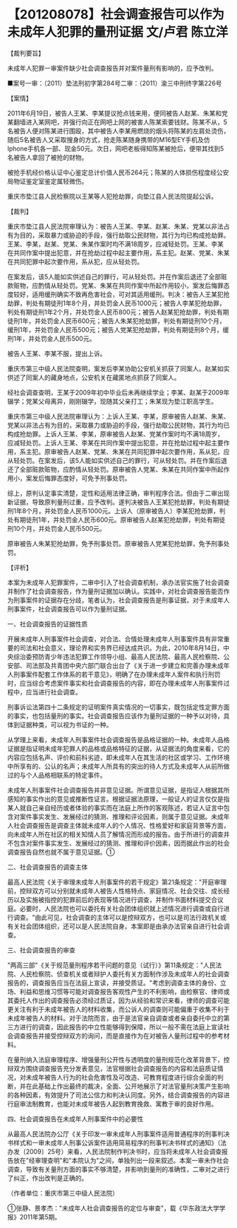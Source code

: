 # 【201208078】社会调查报告可以作为未成年人犯罪的量刑证据 文/卢君 陈立洋

【裁判要旨】

未成年人犯罪一审案件缺少社会调查报告并对案件量刑有影响的，应予改判。

■案号一审：（2011）垫法刑初字第284号二审：（2011）渝三中刑终字第226号

【案情】

2011年6月19日，被告人王某、李某提议抢点钱来用，便同被告人赵某、朱某和党某翻墙进入某网吧，并强行向正在网吧上网的被害人陈某索要钱财。陈某不从，5名被告人便对陈某进行围殴，其中被告人李某用燃烧的烟头将陈某的左肩处烫伤，随后5名被告人又采取搜身的方式，抢走陈某随身携带的M16型EY手机及仿Iphone手机各一部、现金50元。次日，网吧老板得知陈某被抢后，便带其找到5名被告人拿回了被抢的财物。

被抢手机经价格认证中心鉴定总计价值人民币264元；陈某的人体损伤程度经公安局物证鉴定室鉴定属轻微伤。

重庆市垫江县人民检察院以王某等人犯抢劫罪，向垫江县人民法院提起公诉。

【裁判】

重庆市垫江县人民法院审理认为：被告人王某、李某、赵某、朱某、党某以非法占有为目的，采取暴力或胁迫的手段，强行劫取公民财物，其行为均已构成抢劫罪。王某、李某，赵某、党某、朱某作案时均不满18周岁，应减轻处罚。王某、李某在共同作案中提出犯意，并在抢劫过程中起主要作用，系主犯。赵某、党某、朱某在共同犯罪中起次要作用，系从犯，应从轻处罚。

在案发后，该5人能如实供述自己的罪行，可从轻处罚。并在作案后退还了全部赃款赃物，应酌情从轻处罚。党某、朱某在共同作案中所起作用较小，案发后悔罪态度较好，适用缓刑确实不致再危害社会，可对其适用缓刑。判决：被告人王某犯抢劫罪，判处有期徒刑1年8个月，并处罚金人民币1000元；被告人李某犯抢劫罪，判处有期徒刑1年2个月，并处罚金人民币800元；被告人赵某犯抢劫罪，判处有期徒刑1年，并处罚金人民币600元；被告人朱某犯抢劫罪，判处有期徒刑10个月，缓刑1年，并处罚金人民币500元；被告人党某犯抢劫罪，判处有期徒刑8个月，缓刑1年，并处罚金人民币500元。

被告人王某、李某不服，提出上诉。

重庆市第三中级人民法院查明，案发后李某协助公安机关抓获了同案人。赵某如实供述了同案人的藏身地点，公安机关在藏匿地点抓获了同案人。

经社会调查查明，王某于2009年初中毕业后未再继续学业；李某、赵某于2009年辍学；党某父母离异，刚刚辍学，现随其父亲打工；朱某现为垫江职高学生。

重庆市第三中级人民法院审理认为：上诉人王某、李某，原审被告人赵某、朱某、党某以非法占有为目的，采取暴力或胁迫的手段，强行劫取公民财物，其行为均已构成抢劫罪。上诉人王某、李某，原审被告人赵某、党某作案时均不满18周岁，应减轻处罚。上诉人王某、李某在共同作案中提出犯意，并在抢劫过程中起主要作用，系主犯。原审被告人赵某、党某、朱某在共同犯罪中起次要作用，系从犯，应从轻处罚。在案发后，该5人能如实供述自己的罪行，可从轻处罚。并在作案后退还了全部赃款赃物，应酌情从轻处罚。原审被告人党某、朱某在共同作案中所起作用小，案发后悔罪态度好，可免予刑事处罚。

综上，原判认定事实清楚，定性和适用法律正确，审判程序合法。但由于二审出现新证据，导致原判量刑过重，应予改判。遂判决被告人王某犯抢劫罪，判处有期徒刑1年8个月，并处罚金人民币1000元。上诉人（原审被告人）李某犯抢劫罪，判处有期徒刑1年，并处罚金人民币600元。原审被告人赵某犯抢劫罪，判处有期徒刑10个月，并处罚金人民币500元。

原审被告人朱某犯抢劫罪，免予刑事处罚。原审被告人党某犯抢劫罪，免予刑事处罚。

【评析】

本案为未成年人犯罪案件，二审中引入了社会调查机制，承办法官实施了社会调查并制作了社会调查报告，作为量刑证据加以确认。实践中，对社会调查报告能否作为刑事案件的证据存在分歧，笔者认为，社会调查报告是刑事证据，对于未成年人刑事案件，社会调查报告可以作为量刑证据。

一、社会调查报告的证据性质

开展未成年人刑事案件社会调查，对合法、合情处理未成年人刑事案件具有非常重要的司法和社会意义，理论界和实务界已经达成共识。为此，2010年8月14日，中央综治委预防青少年违法犯罪工作领导小组、最高人民法院、最高人民检察院、公安部、司法部及共青团中央六部门联合出台了《关于进一步建立和完善办理未成年人刑事案件配套工作体系的若干意见》，明确了在办理未成年人案件和执行刑罚时，应当综合考虑案件事实和社会调查报告的内容，即在办理未成年人刑事案件过程中，应当进行社会调查。

刑事诉讼法第四十二条规定的证明案件真实情况的一切事实，既包括定性定罪方面的事实，也包括量刑的事实。社会调查报告应该作为量刑证据的一种予以对待，具体到证据种类，可以视为书证的一种。

从学理上来看，未成年人刑事案件社会调查报告是品格证据的一种。未成年人品格证据是指证明未成年犯罪人的品格或品格特征的证据，从证据法的角度来看，它的内容应包括名声、评价和前科劣迹，即未成年人在其生活的社区或学习、工作环境中所享有的、公认的名声；未成年人所具有的突出的待人方式及未成年人从前所做过的与个人品格相联系的特定事件。

未成年人刑事案件社会调查报告并非意见证据。所谓意见证据，是指证人根据其所感知的事实作出的意见或推断性证言。根据证据法原理，一般证人的证言仅仅是指某人就自己亲自经历或者体验的事实而在法庭上所作的客观陈述，若证人证言中包含对案件事实发生、发展经过的猜测、推理和评论因素，则属于意见证据。未成年人社会调查报告是调查主体就未成年人的个人情况、性格爱好和家庭背景等方面，向未成年人所在社区的相关知情人员了解情况而形成的报告。由于所进行的调查并不包含对案件事实发生、发展经过的猜测、推理和评价因素，因而据此作出的社会调查报告自然也就不属于意见证据。①

二、社会调查报告的调查主体

最高人民法院《关于审理未成年人刑事案件的若干规定》第21条规定："开庭审理前，控辩双方可以分别就未成年人被告人性格特点、家庭情况、社会交往、成长经历以及实施被指控的犯罪前后的表现等情况进行调查，并制作书面材料提交合议庭。必要时，人民法院也可以委托有关社会团体组织就上述情况进行调查或自行进行调查。"由此可见，社会调查的主体可以是控辩双方，也可以是司法行政机关或有关社会团体组织，还可以是人民法院自身。本案即是由承办法官亲自进行社会调查。

三、社会调查报告的审查

"两高三部"《关于规范量刑程序若干问题的意见（试行）》第11条规定："人民法院、人民检察院、侦查机关或者辩护人委托有关方面制作涉及未成年人的社会调查报告的，调查报告应当在法庭上宣读，并接受质证。"考虑到调查主体的身份、立场、利益和思维习惯等可能对调查报告客观性产生的不利影响，由检察官、律师或其委托人作出的调查报告必须经过质证，因为从经验和常识来看，律师的调查可能更关注有利于未成年被告人的材料收集，而公诉人的调查则可能偏重于收集不利于未成年被告人的材料。对于法院而言，由于是法官亲自调查或者亲自委托中立的第三方进行的调查，因此报告的中立性能够得到保障，所以一般不需在法庭上宣读社会调查报告并接受控辩双方的询问，而是直接作为在对被告人量刑过程中的参考材料。

在量刑纳入法庭审理程序、增强量刑公开性与透明度的量刑规范化改革背景下，控辩双方围绕调查报告充分发表意见，法官根据社会调查报告的内容和法庭质证情况，对未成年被告人行为的社会危害性及可改造、可教育程度进行综合全面的判断，并在此基础上作出最终的裁决，全面、公开地展示了对法官量刑决策产生影响的各种因素，有效提升了司法公信力和判决认同度。另外，结合调查报告的内容进行庭审法制教育，也能对未成年被告人起到教育挽救、寓教于审的良好作用。

四、社会调查报告在未成年人刑事案件中的必要性

从最高人民法院办公厅《关于印发一审未成年人刑事案件适用普通程序的刑事判决书样式和一审未成年人刑事公诉案件适用简易程序的刑事判决书样式的通知》（法办发〔2009〕25号）来看，人民法院制作判决书时，应当将未成年人社会调查报告放在"经审理查明"和"本院认为"之间，单独列出一段来叙述。本案一审未作社会调查，导致有关量刑方面的事实不够清楚，并影响到量刑的准确性，二审对之进行了纠正，作出改判是正确的。

（作者单位：重庆市第三中级人民法院）

①张静、景孝杰："未成年人社会调查报告的定位与审查"，载《华东政法大学学报》2011年第5期。